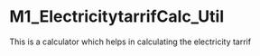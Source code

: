 # M1_ElectricitytarrifCalc_Util
This is a calculator which helps in calculating the electricity tarrif
